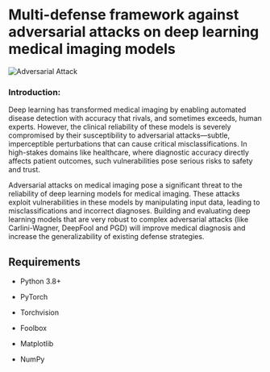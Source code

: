 # Multi-defense framework against adversarial attacks on deep learning medical imaging models

![Adversarial Attack](file:///Picture1-DL.png)

### Introduction:
Deep learning has transformed medical imaging by enabling automated disease detection with accuracy that rivals, and sometimes exceeds, human experts. However, the clinical reliability of these models is severely compromised by their susceptibility to adversarial attacks—subtle, imperceptible perturbations that can cause critical misclassifications. In high-stakes domains like healthcare, where diagnostic accuracy directly affects patient outcomes, such vulnerabilities pose serious risks to safety and trust.

Adversarial attacks on medical imaging pose a significant threat to the reliability of deep learning models for medical imaging. These attacks exploit vulnerabilities in these models by manipulating input data, leading to misclassifications and incorrect diagnoses. Building and evaluating deep learning models that are very robust to complex adversarial attacks (like Carlini-Wagner, DeepFool and PGD) will improve medical diagnosis and increase the generalizability of existing defense strategies.

## Requirements
- Python 3.8+

- PyTorch

- Torchvision

- Foolbox

- Matplotlib

- NumPy